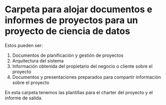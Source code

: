 # Carpeta para alojar documentos e informes de proyectos para un proyecto de ciencia de datos

Estos pueden ser:

1. Documentos de planificación y gestión de proyectos
2. Arquitectura del sistema
3. Información obtenida del propietario del negocio o cliente sobre el proyecto
4. Documentos y presentaciones preparados para compartir información sobre el proyecto

En esta carpeta tenemos las plantillas para el charter del proyecto y el informe de salida.
